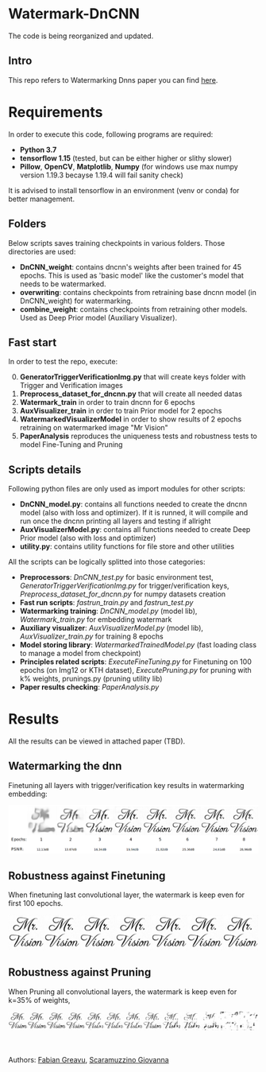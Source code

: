 # Watermark-DnCNN
The code is being reorganized and updated.

## Intro

This repo refers to Watermarking Dnns paper you can find [here](https://ieeexplore.ieee.org/document/9093125).

# Requirements

In order to execute this code, following programs are required:
- __Python 3.7__
- __tensorflow 1.15__ (tested, but can be either higher or slithy slower)
- __Pillow__, __OpenCV__, __Matplotlib__, __Numpy__ (for windows use max numpy version 1.19.3 becayse 1.19.4 will fail sanity check)

It is advised to install tensorflow in an environment (venv or conda) for better management.

## Folders

Below scripts saves training checkpoints in various folders. Those directories are used:

- __DnCNN_weight__: contains dncnn's weights after been trained for 45 epochs. This is used as 'basic model' like the customer's model that needs to be watermarked.
- __overwriting__: contains checkpoints from retraining base dncnn model (in DnCNN_weight) for watermarking.
- __combine_weight__: contains checkpoints from retraining other models. Used as Deep Prior model (Auxiliary Visualizer).


## Fast start

In order to test the repo, execute:

0. __GeneratorTriggerVerificationImg.py__ that will create keys folder with Trigger and Verification images
1. __Preprocess_dataset_for_dncnn.py__ that will create all needed datas
2. __Watermark_train__ in order to train dncnn for 6 epochs
4. __AuxVisualizer_train__ in order to train Prior model for 2 epochs
5. __WatermarkedVisualizerModel__ in order to show results of 2 epochs retraining on watermarked image "Mr Vision"
6. __PaperAnalysis__ reproduces the uniqueness tests and robustness tests to model Fine-Tuning and Pruning

## Scripts details

Following python files are only used as import modules for other scripts:

- __DnCNN_model.py__: contains all functions needed to create the dncnn model (also with loss and optimizer). 
If it is runned, it will compile and run once the dncnn printing all layers and testing if allright
- __AuxVisualizerModel.py__: contains all functions needed to create Deep Prior model (also with loss and optimizer)
- __utility.py__: contains utility functions for file store and other utilities

All the scripts can be logically splitted into those categories:

- __Preprocessors__: *DnCNN_test.py* for basic environment test, *GeneratorTriggerVerificationImg.py* for trigger/verification keys, *Preprocess_dataset_for_dncnn.py* for numpy datasets creation
- __Fast run scripts__: *fastrun_train.py* and *fastrun_test.py*
- __Watermarking training__: *DnCNN_model.py* (model lib), *Watermark_train.py* for embedding watermark
- __Auxiliary visualizer__: *AuxVisualizerModel.py* (model lib), *AuxVisualizer_train.py* for training 8 epochs
- __Model storing library__:  *WatermarkedTrainedModel.py* (fast loading class to manage a model from checkpoint)
- __Principles related scripts__: *ExecuteFineTuning.py* for Finetuning on 100 epochs (on Img12 or KTH dataset), *ExecutePruning.py* for pruning with k% weights, prunings.py (pruning utility lib)
- __Paper results checking__: *PaperAnalysis.py*

# Results

All the results can be viewed in attached paper (TBD).

## Watermarking the dnn
Finetuning all layers with trigger/verification key results in watermarking embedding:

![](images_results/sign_per_cpk.png)

## Robustness against Finetuning
When finetuning last convolutional layer, the watermark is keep even for first 100 epochs.

![](images_results/stack_out_fineTuning.png)

## Robustness against Pruning
When Pruning all convolutional layers, the watermark is keep even for k=35% of weights,

![](images_results/pruning_results_row.png)

\
\
Authors: [Fabian Greavu](https://github.com/fabian57fabian), [Scaramuzzino Giovanna](https://github.com/ScaramuzzinoGiovanna)